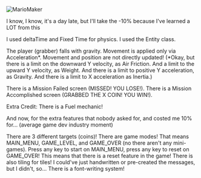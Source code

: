 ![MarioMaker](https://github.com/HyphenxHyphen/CS3113IntroToGameDev/assets/71054673/c5b7a456-629d-4420-bc35-8734d3209185)

I know, I know, it's a day late, but I'll take the -10% because I've learned a LOT from this

I used deltaTime and Fixed Time for physics.
I used the Entity class.

The player (grabber) falls with gravity.
Movement is applied only via Acceleration*.
Movement and position are not directly updated!
(*Okay, but there is a limit on the downward Y velocity, as Air Friction.
  And a limit to the upward Y velocity, as Weight.
  And there is a limit to positive Y acceleration, as Gravity.
  And there is a limit to X acceleration as Inertia.)

There is a Mission Failed screen (MISSED! YOU LOSE!).
There is a Mission Accomplished screen (GRABBED THE X COIN! YOU WIN!).

Extra Credit:
There is a Fuel mechanic!

And now, for the extra features that nobody asked for, and costed me 10% for... (average game dev industry moment)

There are 3 different targets (coins)!
There are game modes! That means MAIN_MENU, GAME_LEVEL, and GAME_OVER (no there aren't any mini-games).
Press any key to start on MAIN_MENU, press any key to reset on GAME_OVER!
This means that there is a reset feature in the game!
There is also tiling for tiles!
I could've just handwritten or pre-created the messages, but I didn't, so...
There is a font-writing system!
